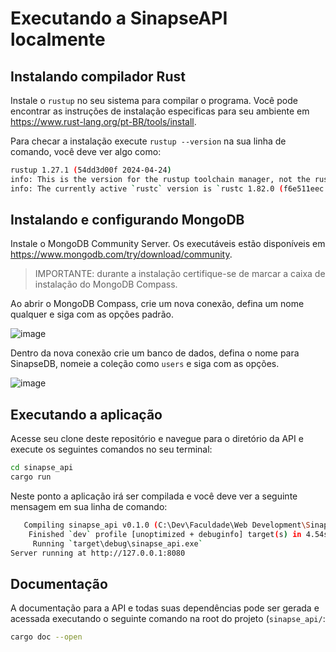 # Executando a SinapseAPI localmente
## Instalando compilador Rust
Instale o `rustup` no seu sistema para compilar o programa. Você pode encontrar as instruções de instalação especificas para seu ambiente em https://www.rust-lang.org/pt-BR/tools/install.

Para checar a instalação execute `rustup --version` na sua linha de comando, você deve ver algo como:
```bash
rustup 1.27.1 (54dd3d00f 2024-04-24)
info: This is the version for the rustup toolchain manager, not the rustc compiler.
info: The currently active `rustc` version is `rustc 1.82.0 (f6e511eec 2024-10-15)`
```
## Instalando e configurando MongoDB
Instale o MongoDB Community Server. Os executáveis estão disponíveis em https://www.mongodb.com/try/download/community.
> IMPORTANTE: durante a instalação certifique-se de marcar a caixa de instalação do MongoDB Compass.

Ao abrir o MongoDB Compass, crie um nova conexão, defina um nome qualquer e siga com as opções padrão.

![image](https://github.com/user-attachments/assets/bf39677d-90f2-4f08-bebe-61a47e80c3a1)

Dentro da nova conexão crie um banco de dados, defina o nome para SinapseDB, nomeie a coleção como `users` e siga com as opções.

![image](https://github.com/user-attachments/assets/8c115d5e-9c61-4ac4-ad33-bb598ec9fb44)

## Executando a aplicação
Acesse seu clone deste repositório e navegue para o diretório da API e execute os seguintes comandos no seu terminal:
```bash
cd sinapse_api
cargo run
```
Neste ponto a aplicação irá ser compilada e você deve ver a seguinte mensagem em sua linha de comando:
```bash
   Compiling sinapse_api v0.1.0 (C:\Dev\Faculdade\Web Development\SinapseFlashcards\sinapse_api)
    Finished `dev` profile [unoptimized + debuginfo] target(s) in 4.54s
     Running `target\debug\sinapse_api.exe`
Server running at http://127.0.0.1:8080
```
## Documentação
A documentação para a API e todas suas dependências pode ser gerada e acessada executando o seguinte comando na root do projeto (`sinapse_api/`:
```bash
cargo doc --open
```
